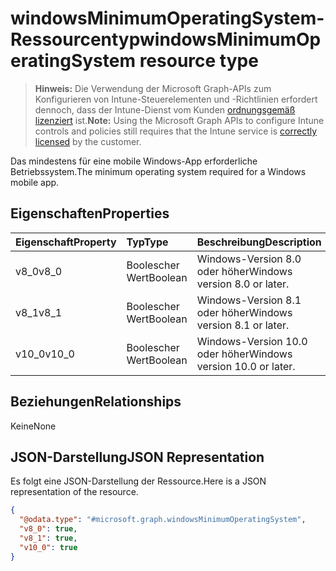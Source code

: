 # <a name="windowsminimumoperatingsystem-resource-type"></a><span data-ttu-id="b8eee-101">windowsMinimumOperatingSystem-Ressourcentyp</span><span class="sxs-lookup"><span data-stu-id="b8eee-101">windowsMinimumOperatingSystem resource type</span></span>

> <span data-ttu-id="b8eee-102">**Hinweis:** Die Verwendung der Microsoft Graph-APIs zum Konfigurieren von Intune-Steuerelementen und -Richtlinien erfordert dennoch, dass der Intune-Dienst vom Kunden [ordnungsgemäß lizenziert](https://go.microsoft.com/fwlink/?linkid=839381) ist.</span><span class="sxs-lookup"><span data-stu-id="b8eee-102">**Note:** Using the Microsoft Graph APIs to configure Intune controls and policies still requires that the Intune service is [correctly licensed](https://go.microsoft.com/fwlink/?linkid=839381) by the customer.</span></span>

<span data-ttu-id="b8eee-103">Das mindestens für eine mobile Windows-App erforderliche Betriebssystem.</span><span class="sxs-lookup"><span data-stu-id="b8eee-103">The minimum operating system required for a Windows mobile app.</span></span>
## <a name="properties"></a><span data-ttu-id="b8eee-104">Eigenschaften</span><span class="sxs-lookup"><span data-stu-id="b8eee-104">Properties</span></span>
|<span data-ttu-id="b8eee-105">Eigenschaft</span><span class="sxs-lookup"><span data-stu-id="b8eee-105">Property</span></span>|<span data-ttu-id="b8eee-106">Typ</span><span class="sxs-lookup"><span data-stu-id="b8eee-106">Type</span></span>|<span data-ttu-id="b8eee-107">Beschreibung</span><span class="sxs-lookup"><span data-stu-id="b8eee-107">Description</span></span>|
|:---|:---|:---|
|<span data-ttu-id="b8eee-108">v8_0</span><span class="sxs-lookup"><span data-stu-id="b8eee-108">v8_0</span></span>|<span data-ttu-id="b8eee-109">Boolescher Wert</span><span class="sxs-lookup"><span data-stu-id="b8eee-109">Boolean</span></span>|<span data-ttu-id="b8eee-110">Windows-Version 8.0 oder höher</span><span class="sxs-lookup"><span data-stu-id="b8eee-110">Windows version 8.0 or later.</span></span>|
|<span data-ttu-id="b8eee-111">v8_1</span><span class="sxs-lookup"><span data-stu-id="b8eee-111">v8_1</span></span>|<span data-ttu-id="b8eee-112">Boolescher Wert</span><span class="sxs-lookup"><span data-stu-id="b8eee-112">Boolean</span></span>|<span data-ttu-id="b8eee-113">Windows-Version 8.1 oder höher</span><span class="sxs-lookup"><span data-stu-id="b8eee-113">Windows version 8.1 or later.</span></span>|
|<span data-ttu-id="b8eee-114">v10_0</span><span class="sxs-lookup"><span data-stu-id="b8eee-114">v10_0</span></span>|<span data-ttu-id="b8eee-115">Boolescher Wert</span><span class="sxs-lookup"><span data-stu-id="b8eee-115">Boolean</span></span>|<span data-ttu-id="b8eee-116">Windows-Version 10.0 oder höher</span><span class="sxs-lookup"><span data-stu-id="b8eee-116">Windows version 10.0 or later.</span></span>|

## <a name="relationships"></a><span data-ttu-id="b8eee-117">Beziehungen</span><span class="sxs-lookup"><span data-stu-id="b8eee-117">Relationships</span></span>
<span data-ttu-id="b8eee-118">Keine</span><span class="sxs-lookup"><span data-stu-id="b8eee-118">None</span></span>
## <a name="json-representation"></a><span data-ttu-id="b8eee-119">JSON-Darstellung</span><span class="sxs-lookup"><span data-stu-id="b8eee-119">JSON Representation</span></span>
<span data-ttu-id="b8eee-120">Es folgt eine JSON-Darstellung der Ressource.</span><span class="sxs-lookup"><span data-stu-id="b8eee-120">Here is a JSON representation of the resource.</span></span>
<!-- {
  "blockType": "resource",
  "keyProperty": "id",
  "@odata.type": "microsoft.graph.windowsMinimumOperatingSystem"
}
-->
``` json
{
  "@odata.type": "#microsoft.graph.windowsMinimumOperatingSystem",
  "v8_0": true,
  "v8_1": true,
  "v10_0": true
}
```



